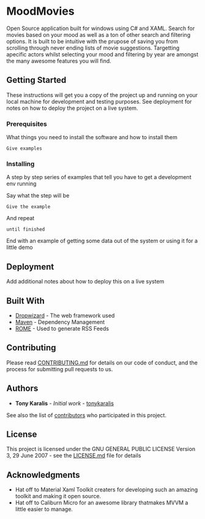 # MoodMovies

Open Source application built for windows using C# and XAML. Search for movies based on your mood as well as a ton of other search and filtering options. It is built to be intuitive with the prupose of saving you from scrolling through never ending lists of movie suggestions. Targetting apecific actors whilst selecting your mood and filtering by year are amongst the many awesome features you will find.

## Getting Started

These instructions will get you a copy of the project up and running on your local machine for development and testing purposes. See deployment for notes on how to deploy the project on a live system.

### Prerequisites

What things you need to install the software and how to install them

```
Give examples
```

### Installing

A step by step series of examples that tell you have to get a development env running

Say what the step will be

```
Give the example
```

And repeat

```
until finished
```

End with an example of getting some data out of the system or using it for a little demo

## Deployment

Add additional notes about how to deploy this on a live system

## Built With

* [Dropwizard](http://www.dropwizard.io/1.0.2/docs/) - The web framework used
* [Maven](https://maven.apache.org/) - Dependency Management
* [ROME](https://rometools.github.io/rome/) - Used to generate RSS Feeds

## Contributing

Please read [CONTRIBUTING.md](https://gist.github.com/PurpleBooth/b24679402957c63ec426) for details on our code of conduct, and the process for submitting pull requests to us.

## Authors

* **Tony Karalis** - *Initial work* - [tonykaralis](https://github.com/tonykaralis)

See also the list of [contributors](https://github.com/your/project/contributors) who participated in this project.

## License

This project is licensed under the GNU GENERAL PUBLIC LICENSE Version 3, 29 June 2007 - see the [LICENSE.md](LICENSE.md) file for details

## Acknowledgments

* Hat off to Material Xaml Toolkit creaters for developing such an amazing toolkit and making it open source.
* Hat off to Caliburn Micro for an awesome library thatmakes MVVM a little easier to manage.
